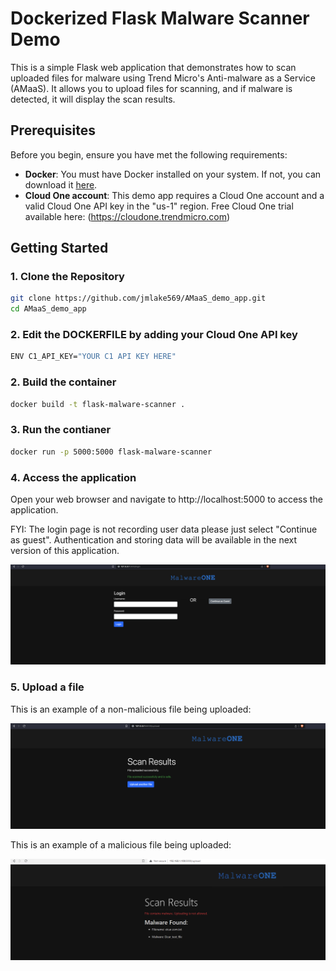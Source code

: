 # Dockerized Flask Malware Scanner Demo

This is a simple Flask web application that demonstrates how to scan uploaded files for malware using Trend Micro's Anti-malware as a Service (AMaaS). It allows you to upload files for scanning, and if malware is detected, it will display the scan results.

## Prerequisites

Before you begin, ensure you have met the following requirements:

- **Docker**: You must have Docker installed on your system. If not, you can download it [here](https://docs.docker.com/get-docker/).
- **Cloud One account**: This demo app requires a Cloud One account and a valid Cloud One API key in the "us-1" region. Free Cloud One trial available here: (https://cloudone.trendmicro.com)

## Getting Started

### 1. Clone the Repository

```bash
git clone https://github.com/jmlake569/AMaaS_demo_app.git
cd AMaaS_demo_app
```

### 2. Edit the DOCKERFILE by adding your Cloud One API key

```bash
ENV C1_API_KEY="YOUR C1 API KEY HERE"
```

### 2. Build the container

```bash
docker build -t flask-malware-scanner .
```

### 3. Run the contianer

```bash
docker run -p 5000:5000 flask-malware-scanner
```

### 4. Access the application

Open your web browser and navigate to http://localhost:5000 to access the application.

FYI: The login page is not recording user data please just select "Continue as guest". Authentication and storing data will be available in the next version of this application.

![Alt text](images/malewareoneUI.png)

### 5. Upload a file

This is an example of a non-malicious file being uploaded: 

![Alt text](images/non_malicious_file.png)

This is an example of a malicious file being uploaded: 

![Alt text](images/malicious_file.png)